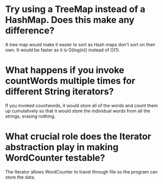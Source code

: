 <h1> Try using a TreeMap instead of a HashMap. Does this make any difference?</h1>
A tree map would make it easier to sort as Hash maps don't sort on their own. It would be faster as it is O(log(n)) instead of O(1).

<h1> What happens if you invoke countWords multiple times for different String iterators?</h1>
If you invoked countwords, it would store all of the words and count them up cumulatively so that it would store the individual words from all the strings, erasing nothing.

<h1> What crucial role does the Iterator abstraction play in making WordCounter testable?</h1>
The Iterator allows WordCounter to travel through file so the program can store the data.
